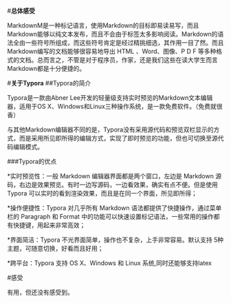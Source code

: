 \#**总体感受**

MarkdownM是一种标记语言，使用Markdown的目标即易读易写，而且Markdown能够以纯文本发布，而且不会由于标签太多影响阅读。Markdown的语法全由一些符号所组成，而这些符号肯定是经过精挑细选，其作用一目了然。而且Markdown编写的文档能够很容易地导出 HTML 、Word、图像、P D F 等多种格式的文档。总而言之，不管是对于程序员，作家，还是我们这些在读大学生而言 Markdown都是十分便捷的。

#**关于Typora**
##Typora的简介

Typora是一款由Abner Lee开发的轻量级支持实时预览的Markdown文本编辑器，适用于OS X、Windows和Linux三种操作系统，是一款免费软件。（免费就很香）

与其他Markdown编辑器不同的是，Typora没有采用源代码和预览双栏显示的方式，而是采用所见即所得的编辑方式，实现了即时预览的功能，但也可切换至源代码编辑模式。

###Typora的优点

*实时预览性：一般 Markdown 编辑器界面都是两个窗口，左边是 Markdown 源码，右边是效果预览。有时一边写源码，一边看效果，确实有点不便。但是使用 Typora 可以实时的看到渲染效果，而且是在同一个界面，所见即所得；

*操作便捷性：Typora 对几乎所有 Markdown 语法都提供了快捷操作，通过菜单栏的 Paragraph 和 Format 中的功能可以快速设置标记语法，一些常用的操作都有快捷键，用起来非常高效；

*界面简洁：Typora 不光界面简单，操作也不复杂，上手非常容易。默认支持 5种主题，可随意切换，好看而且好用；

*跨平台：Typora 支持 OS X、Windows 和 Linux 系统,同时还能够支持latex

#感受

有用，但还没有感受到。